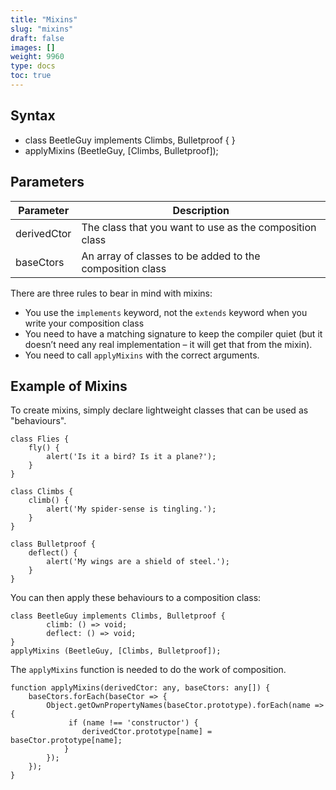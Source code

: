 ```yaml
---
title: "Mixins"
slug: "mixins"
draft: false
images: []
weight: 9960
type: docs
toc: true
---
```


## Syntax
 - class BeetleGuy implements Climbs, Bulletproof { }
 - applyMixins (BeetleGuy, [Climbs, Bulletproof]);

## Parameters
| Parameter | Description |
| ------ | ------ |
| derivedCtor | The class that you want to use as the composition class |
| baseCtors | An array of classes to be added to the composition class |

There are three rules to bear in mind with mixins:

 - You use the `implements` keyword, not the `extends` keyword when you write your composition class
 - You need to have a matching signature to keep the compiler quiet (but it doesn’t need any real implementation – it will get that from the mixin).
 - You need to call `applyMixins` with the correct arguments.


## Example of Mixins
To create mixins, simply declare lightweight classes that can be used as "behaviours".

    class Flies {
        fly() {
            alert('Is it a bird? Is it a plane?');
        }
    }
    
    class Climbs {
        climb() {
            alert('My spider-sense is tingling.');
        }
    }
    
    class Bulletproof {
        deflect() {
            alert('My wings are a shield of steel.');
        }
    }

You can then apply these behaviours to a composition class:

    class BeetleGuy implements Climbs, Bulletproof {
            climb: () => void;
            deflect: () => void;
    }
    applyMixins (BeetleGuy, [Climbs, Bulletproof]);

The `applyMixins` function is needed to do the work of composition.

    function applyMixins(derivedCtor: any, baseCtors: any[]) {
        baseCtors.forEach(baseCtor => {
            Object.getOwnPropertyNames(baseCtor.prototype).forEach(name => {
                 if (name !== 'constructor') {
                    derivedCtor.prototype[name] = baseCtor.prototype[name];
                }
            });
        });
    }

